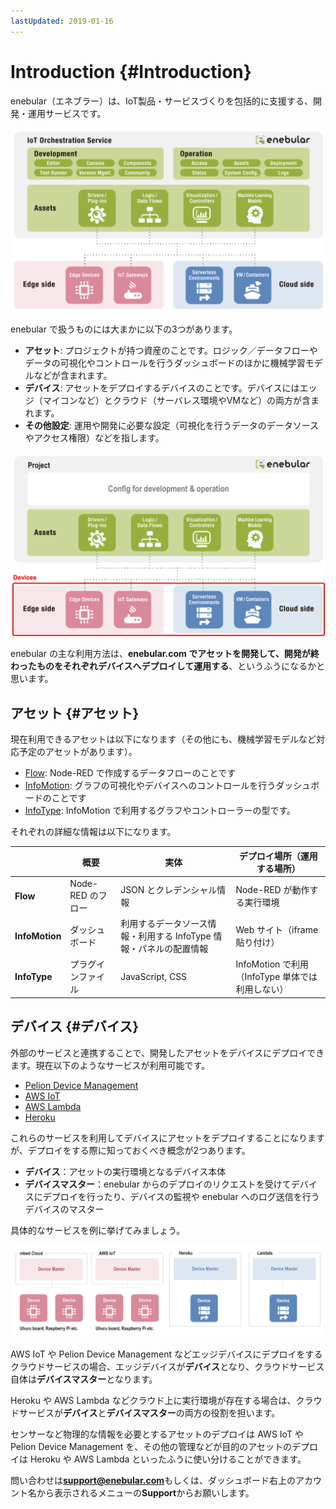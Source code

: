```yaml
---
lastUpdated: 2019-01-16
---
```


# Introduction {#Introduction}

enebular（エネブラー）は、IoT製品・サービスづくりを包括的に支援する、開発・運用サービスです。

![overview](./../img/Introduction/overview.png)

enebular で扱うものには大まかに以下の3つがあります。

- **アセット**: プロジェクトが持つ資産のことです。ロジック／データフローやデータの可視化やコントロールを行うダッシュボードのほかに機械学習モデルなどが含まれます。
- **デバイス**: アセットをデプロイするデバイスのことです。デバイスにはエッジ（マイコンなど）とクラウド（サーバレス環境やVMなど）の両方が含まれます。
- **その他設定**: 運用や開発に必要な設定（可視化を行うデータのデータソースやアクセス権限）などを指します。

![devices](./../img/Introduction/devices.png)

enebular の主な利用方法は、**enebular.com でアセットを開発して、開発が終わったものをそれぞれデバイスへデプロイして運用する**、というふうになるかと思います。

## アセット {#アセット}

現在利用できるアセットは以下になります（その他にも、機械学習モデルなど対応予定のアセットがあります）。

- [Flow](Flows/Introduction.md): Node-RED で作成するデータフローのことです
- [InfoMotion](InfoMotion/Introduction.md): グラフの可視化やデバイスへのコントロールを行うダッシュボードのことです
- [InfoType](InfoMotion/InfoTypeIntroduction.md): InfoMotion で利用するグラフやコントローラーの型です。

それぞれの詳細な情報は以下になります。

|  | 概要 | 実体 | デプロイ場所（運用する場所） |
| --- | --- | --- | --- |
| **Flow** | Node-RED のフロー | JSON とクレデンシャル情報 | Node-RED が動作する実行環境 |
| **InfoMotion** | ダッシュボード | 利用するデータソース情報・利用する InfoType 情報・パネルの配置情報 | Web サイト（iframe貼り付け） |
| **InfoType** | プラグインファイル |  JavaScript, CSS | InfoMotion で利用（InfoType 単体では利用しない） |

## デバイス {#デバイス}

外部のサービスと連携することで、開発したアセットをデバイスにデプロイできます。現在以下のようなサービスが利用可能です。

- [Pelion Device Management](https://cloud.mbed.com/)
- [AWS IoT](https://aws.amazon.com/jp/iot/)
- [AWS Lambda](https://aws.amazon.com/jp/lambda/)
- [Heroku](https://www.heroku.com/home)

これらのサービスを利用してデバイスにアセットをデプロイすることになりますが、デプロイをする際に知っておくべき概念が2つあります。

- **デバイス**：アセットの実行環境となるデバイス本体
- **デバイスマスター**：enebular からのデプロイのリクエストを受けてデバイスにデプロイを行ったり、デバイスの監視や enebular へのログ送信を行うデバイスのマスター

具体的なサービスを例に挙げてみましょう。

![example](./../img/Introduction/example.png)

AWS IoT や Pelion Device Management などエッジデバイスにデプロイをするクラウドサービスの場合、エッジデバイスが**デバイス**となり、クラウドサービス自体は**デバイスマスター**となります。

Heroku や AWS Lambda などクラウド上に実行環境が存在する場合は、クラウドサービスが**デバイス**と**デバイスマスター**の両方の役割を担います。

センサーなど物理的な情報を必要とするアセットのデプロイは AWS IoT や Pelion Device Management を、その他の管理などが目的のアセットのデプロイは Heroku や AWS Lambda といったふうに使い分けることができます。

問い合わせは**support@enebular.com**もしくは、ダッシュボード右上のアカウント名から表示されるメニューの**Support**からお願いします。

<!-- 一旦コメントアウト
## DashBorad画面の見方 {#DashBoard画面の見方}

enebularのアカウント 登録後、ログインして表示される画面の説明をします。
アカウントの登録に関しては[Getting Started > Introduction](./GetStarted/Introduction.md)を参照して下さい。

![overview](./../img/Introduction/dashboard.png)

画面上部のタブはDashboard内を移動しても固定して表示します。

| No. | 項目名 | 説明 |
| --- | --- | --- |
| 1 | enebular ロゴマーク | DashBoardのトップ画面に戻ります |
| 2 | サーチバー | 入力文字列をアクセス権の持っているassetsから検索します |
| 3 | Discover | PublishされたAssetsページに移行します。詳しくは[Discoverのマニュアルページ](./Discover/index.md)をご覧ください |
| 4 | Docs | enebular-docsを開きます。現在見ているこのページです |
| 5 | User | アカウント名が表示されます。アカウントの設定(AccountSetting)や問い合わせ(Support)に移動するメニューを開きます。サインアウトもここから行います |
| 6 | 表示切替スイッチ | 表示する項目をAssetsとProjectsで切り替えることができます |
| 7 | Createボタン | AssetまたはProjectを作成します。作成対象は表示切替スイッチに依存します |
| 8 | 項目一覧 | AssetまたはProjectが一覧できます。閲覧対象は表示切替スイッチに依存します |

-->
